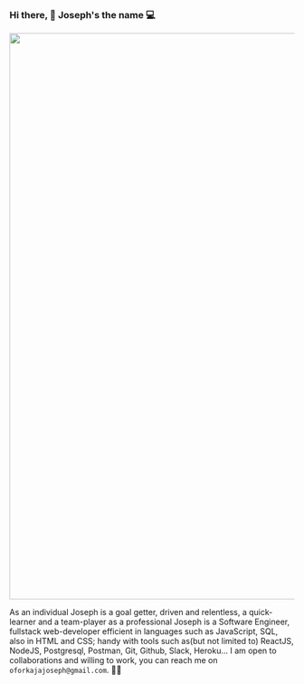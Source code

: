 ### Hi there, 👋 Joseph's the name 💻

<img src="https://user-images.githubusercontent.com/86774294/141980712-ff363ccd-1b8f-4dcc-bc68-9f81870dbd78.gif" width="1000">


As an individual Joseph is a goal getter, driven and relentless, a quick-learner and a team-player 
as a professional Joseph is a Software Engineer, fullstack web-developer efficient in languages such as
JavaScript, SQL, also in HTML and CSS; handy with tools such as(but not limited to) ReactJS, NodeJS, Postgresql, Postman, Git, Github,
Slack, Heroku...
I am open to collaborations and willing to work, you can reach me on `oforkajajoseph@gmail.com`. 👋👋

<!--
**jaesea17/jaesea17** is a ✨ _special_ ✨ repository because its `README.md` (this file) appears on your GitHub profile.

Here are some ideas to get you started:

- 🔭 I’m currently working on ...
- 🌱 I’m currently learning ...
- 👯 I’m looking to collaborate on ...
- 🤔 I’m looking for help with ...
- 💬 Ask me about ...
- 📫 How to reach me: ...
- 😄 Pronouns: ...
- ⚡ Fun fact: ...
-->
